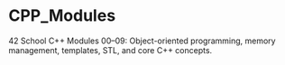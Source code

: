 # CPP_Modules
42 School C++ Modules 00–09: Object-oriented programming, memory management, templates, STL, and core C++ concepts.
